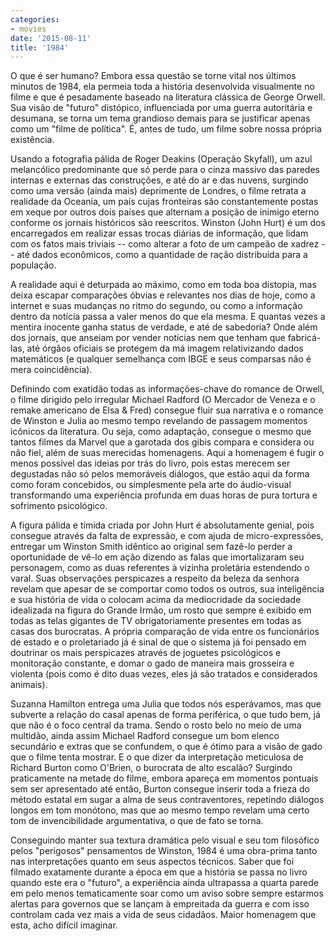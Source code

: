 ```yaml
---
categories:
- movies
date: '2015-08-11'
title: '1984'
---
```


O que é ser humano? Embora essa questão se torne vital nos últimos minutos de 1984, ela permeia toda a história desenvolvida visualmente no filme e que é pesadamente baseado na literatura clássica de George Orwell. Sua visão de "futuro" distópico, influenciada por uma guerra autoritária e desumana, se torna um tema grandioso demais para se justificar apenas como um "filme de política". É, antes de tudo, um filme sobre nossa própria existência.

Usando a fotografia pálida de Roger Deakins (Operação Skyfall), um azul melancólico predominante que só perde para o cinza massivo das paredes internas e externas das construções, e até do ar e das nuvens, surgindo como uma versão (ainda mais) deprimente de Londres, o filme retrata a realidade da Oceania, um país cujas fronteiras são constantemente postas em xeque por outros dois países que alternam a posição de inimigo eterno conforme os jornais históricos são reescritos. Winston (John Hurt) é um dos encarregados em realizar essas trocas diárias de informação, que lidam com os fatos mais triviais -- como alterar a foto de um campeão de xadrez -- até dados econômicos, como a quantidade de ração distribuída para a população.

A realidade aqui é deturpada ao máximo, como em toda boa distopia, mas deixa escapar comparações óbvias e relevantes nos dias de hoje, como a internet e suas mudanças no ritmo do segundo, ou como a informação dentro da notícia passa a valer menos do que ela mesma. E quantas vezes a mentira inocente ganha status de verdade, e até de sabedoria? Onde além dos jornais, que anseiam por vender notícias nem que tenham que fabricá-las, até órgãos oficiais se protegem da má imagem relativizando dados matemáticos (e qualquer semelhança com IBGE e seus comparsas não é mera coincidência).

Definindo com exatidão todas as informações-chave do romance de Orwell, o filme dirigido pelo irregular Michael Radford (O Mercador de Veneza e o remake americano de Elsa & Fred) consegue fluir sua narrativa e o romance de Winston e Julia ao mesmo tempo revelando de passagem momentos icônicos da literatura. Ou seja, como adaptação, consegue o mesmo que tantos filmes da Marvel que a garotada dos gibis compara e considera ou não fiel, além de suas merecidas homenagens. Aqui a homenagem é fugir o menos possível das ideias por trás do livro, pois estas merecem ser degustadas não só pelos memoráveis diálogos, que estão aqui da forma como foram concebidos, ou simplesmente pela arte do áudio-visual transformando uma experiência profunda em duas horas de pura tortura e sofrimento psicológico.

A figura pálida e tímida criada por John Hurt é absolutamente genial, pois consegue através da falta de expressão, e com ajuda de micro-expressões, entregar um Winston Smith idêntico ao original sem fazê-lo perder a oportunidade de vê-lo em ação dizendo as falas que imortalizaram seu personagem, como as duas referentes à vizinha proletária estendendo o varal. Suas observações perspicazes a respeito da beleza da senhora revelam que apesar de se comportar como todos os outros, sua inteligência e sua história de vida o colocam acima da mediocridade da sociedade idealizada na figura do Grande Irmão, um rosto que sempre é exibido em todas as telas gigantes de TV obrigatoriamente presentes em todas as casas dos burocratas. A própria comparação de vida entre os funcionários de estado e o proletariado já é sinal de que o sistema já foi pensado em doutrinar os mais perspicazes através de joguetes psicológicos e monitoração constante, e domar o gado de maneira mais grosseira e violenta (pois como é dito duas vezes, eles já são tratados e considerados animais).

Suzanna Hamilton entrega uma Julia que todos nós esperávamos, mas que subverte a relação do casal apenas de forma periférica, o que tudo bem, já que não é o foco central da trama. Sendo o rosto belo no meio de uma multidão, ainda assim Michael Radford consegue um bom elenco secundário e extras que se confundem, o que é ótimo para a visão de gado que o filme tenta mostrar. E o que dizer da interpretação meticulosa de Richard Burton como O'Brien, o burocrata de alto escalão? Surgindo praticamente na metade do filme, embora apareça em momentos pontuais sem ser apresentado até então, Burton consegue inserir toda a frieza do método estatal em sugar a alma de seus contraventores, repetindo diálogos longos em tom monótono, mas que ao mesmo tempo revelam uma certo tom de invencibilidade argumentativa, o que de fato se torna.

Conseguindo manter sua textura dramática pelo visual e seu tom filosófico pelos "perigosos" pensamentos de Winston, 1984 é uma obra-prima tanto nas interpretações quanto em seus aspectos técnicos. Saber que foi filmado exatamente durante a época em que a história se passa no livro quando este era o "futuro", a experiência ainda ultrapassa a quarta parede em pelo menos tematicamente soar como um aviso sobre sempre estarmos alertas para governos que se lançam à empreitada da guerra e com isso controlam cada vez mais a vida de seus cidadãos. Maior homenagem que esta, acho difícil imaginar.